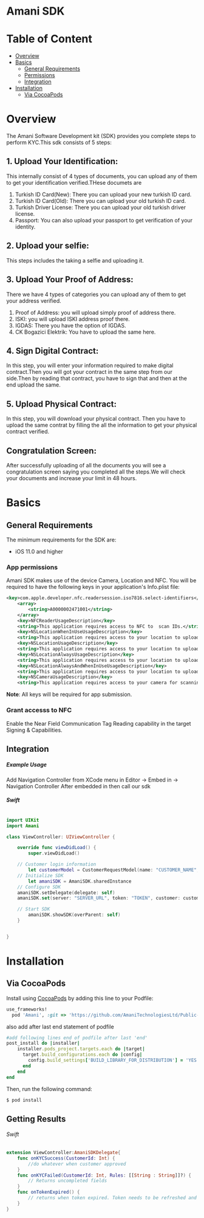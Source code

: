 # Amani SDK #

# Table of Content
- [Overview](#overview)
- [Basics](#basics)
    - [General Requirements](#general-requirements)
    - [Permissions](#permissions)
    - [Integration](#integration)
- [Installation](#Installation)
    - [Via CocoaPods](#via-cocoaPods)


# Overview

The Amani Software Development kit (SDK) provides you complete steps to perform KYC.This sdk consists of 5 steps:

## 1. Upload Your Identification:  

This internally consist of 4 types of documents, you can upload any of them to get your identification verified.THese documets are
1. Turkish ID Card(New): There you can upload your new turkish ID card.
2. Turkish ID Card(Old): There you can upload your old turkish ID card.
3. Turkish Driver License: There you can upload your old turkish driver license.
4. Passport: You can also upload your passport to get verification of your identity.

## 2. Upload your selfie:

This steps includes the taking a selfie and uploading it.


## 3. Upload Your Proof of Address:

There we have 4 types of categories you can upload any of them to get your address verified.  
1. Proof of Address: you will upload simply proof of address there.  
2. ISKI: you will upload ISKI address proof there.  
3. IGDAS: There you have the option of IGDAS.  
4. CK Bogazici Elektrik: You have to upload the same here.  

## 4. Sign Digital Contract:

In this step, you will enter your information required to make digital contract.Then you will got your contract in the same step from our side.Then by reading that contract, you have to sign that and then at the end upload the same.

## 5. Upload Physical Contract:

In this step, you will download your physical contract. Then you have to upload the same contrat by filling the all the information to get your physical contract verified.

## Congratulation Screen:

After successfully uploading of all the documents you will see a congratulation screen saying you completed all the steps.We will check your documents and
increase your limit in 48 hours.

# Basics

## General Requirements
The minimum requirements for the SDK are:  
* iOS 11.0 and higher  


### App permissions

Amani SDK makes use of the device Camera, Location and NFC. You will be required to have the following keys in your application's Info.plist file:

```xml
<key>com.apple.developer.nfc.readersession.iso7816.select-identifiers</key>
	<array>
		<string>A0000002471001</string>
	</array>
	<key>NFCReaderUsageDescription</key>
	<string>This application requires access to NFC to  scan IDs.</string>
	<key>NSLocationWhenInUseUsageDescription</key>
	<string>This application requires access to your location to upload the document.</string>
	<key>NSLocationUsageDescription</key>
	<string>This application requires access to your location to upload the document.</string>
	<key>NSLocationAlwaysUsageDescription</key>
	<string>This application requires access to your location to upload the document.</string>
	<key>NSLocationAlwaysAndWhenInUseUsageDescription</key>
	<string>This application requires access to your location to upload the document.</string>
	<key>NSCameraUsageDescription</key>
	<string>This application requires access to your camera for scanning and uploading the document.</string>
```
**Note**: All keys will be required for app submission.

### Grant accesss to NFC
Enable the Near Field Communication Tag Reading capability in the target Signing & Capabilities. 


## Integration

##### Example Usage
Add Navigation Controller from XCode menu in Editor -> Embed in -> Navigation Controller
After embedded in then call our sdk

##### Swift

```swift

import UIKit
import Amani

class ViewController: UIViewController {

    override func viewDidLoad() {
        super.viewDidLoad()

	// Customer login information
        let customerModel = CustomerRequestModel(name: "CUSTOMER_NAME", email: "CUSTOMER_EMAIL", phone: "CUSTOMER_PHONE_NUMBER", idCardNumber: "CUSTOMER_ID_CARD")
	// Initialize SDK 
        let amaniSDK = AmaniSDK.sharedInstance
	// Configure SDK 
	amaniSDK.setDelegate(delegate: self)
	amaniSDK.set(server: "SERVER_URL", token: "TOKEN", customer: customer)

	// Start SDK 
        amaniSDK.showSDK(overParent: self)
    }


}


```

# Installation

## Via CocoaPods

Install using [CocoaPods](http://cocoapods.org) by adding this line to your Podfile:


```ruby
use_frameworks!
  pod 'Amani', :git => 'https://github.com/AmaniTechnologiesLtd/Public-IOS-SDK.git', :branch => 'test'
```
also add after last end statement of podfile 

```ruby
#add following lines end of podfile after last 'end'
post_install do |installer|
	installer.pods_project.targets.each do |target|
	  target.build_configurations.each do |config|
	    config.build_settings['BUILD_LIBRARY_FOR_DISTRIBUTION'] = 'YES'
	  end
	end
end
```

Then, run the following command:

```bash
$ pod install
```

## Getting Results 

###### Swift

```swift
extension ViewController:AmaniSDKDelegate{
    func onKYCSuccess(CustomerId: Int) {
        //do whatever when customer approved
    }
    func onKYCFailed(CustomerId: Int, Rules: [[String : String]]?) {
        // Returns uncompleted fields
    }
    func onTokenExpired() {
    	// returns when token expired. Token needs to be refreshed and restart instance 
    }
}
```
